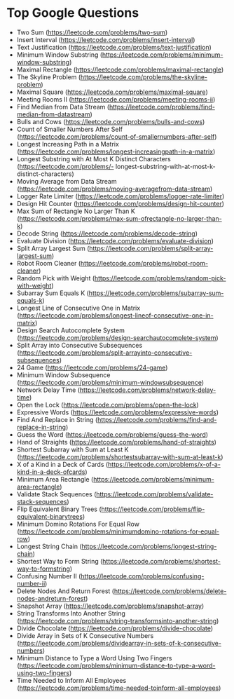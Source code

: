 # Top Google Questions

- Two Sum (https://leetcode.com/problems/two-sum)
- Insert Interval (https://leetcode.com/problems/insert-interval)
- Text Justification (https://leetcode.com/problems/text-justification)
- Minimum Window Substring (https://leetcode.com/problems/minimum-window-substring)
- Maximal Rectangle (https://leetcode.com/problems/maximal-rectangle)
- The Skyline Problem (https://leetcode.com/problems/the-skyline-problem)
- Maximal Square (https://leetcode.com/problems/maximal-square)
- Meeting Rooms II (https://leetcode.com/problems/meeting-rooms-ii)
- Find Median from Data Stream (https://leetcode.com/problems/find-median-from-datastream)
- Bulls and Cows (https://leetcode.com/problems/bulls-and-cows)
- Count of Smaller Numbers After Self (https://leetcode.com/problems/count-of-smallernumbers-after-self)
- Longest Increasing Path in a Matrix (https://leetcode.com/problems/longest-increasingpath-in-a-matrix)
- Longest Substring with At Most K Distinct Characters (https://leetcode.com/problems/- longest-substring-with-at-most-k-distinct-characters)
- Moving Average from Data Stream (https://leetcode.com/problems/moving-averagefrom-data-stream)
- Logger Rate Limiter (https://leetcode.com/problems/logger-rate-limiter)
- Design Hit Counter (https://leetcode.com/problems/design-hit-counter)
- Max Sum of Rectangle No Larger Than K (https://leetcode.com/problems/max-sum-ofrectangle-no-larger-than-k)
- Decode String (https://leetcode.com/problems/decode-string)
- Evaluate Division (https://leetcode.com/problems/evaluate-division)
- Split Array Largest Sum (https://leetcode.com/problems/split-array-largest-sum)
- Robot Room Cleaner (https://leetcode.com/problems/robot-room-cleaner)
- Random Pick with Weight (https://leetcode.com/problems/random-pick-with-weight)
- Subarray Sum Equals K (https://leetcode.com/problems/subarray-sum-equals-k)
- Longest Line of Consecutive One in Matrix (https://leetcode.com/problems/longest-lineof-consecutive-one-in-matrix)
- Design Search Autocomplete System (https://leetcode.com/problems/design-searchautocomplete-system)
- Split Array into Consecutive Subsequences (https://leetcode.com/problems/split-arrayinto-consecutive-subsequences)
- 24 Game (https://leetcode.com/problems/24-game)
- Minimum Window Subsequence (https://leetcode.com/problems/minimum-windowsubsequence)
- Network Delay Time (https://leetcode.com/problems/network-delay-time)
- Open the Lock (https://leetcode.com/problems/open-the-lock)
- Expressive Words (https://leetcode.com/problems/expressive-words)
- Find And Replace in String (https://leetcode.com/problems/find-and-replace-in-string)
- Guess the Word (https://leetcode.com/problems/guess-the-word)
- Hand of Straights (https://leetcode.com/problems/hand-of-straights)
- Shortest Subarray with Sum at Least K (https://leetcode.com/problems/shortestsubarray-with-sum-at-least-k)
- X of a Kind in a Deck of Cards (https://leetcode.com/problems/x-of-a-kind-in-a-deck-ofcards)
- Minimum Area Rectangle (https://leetcode.com/problems/minimum-area-rectangle)
- Validate Stack Sequences (https://leetcode.com/problems/validate-stack-sequences)
- Flip Equivalent Binary Trees (https://leetcode.com/problems/flip-equivalent-binarytrees)
- Minimum Domino Rotations For Equal Row (https://leetcode.com/problems/minimumdomino-rotations-for-equal-row)
- Longest String Chain (https://leetcode.com/problems/longest-string-chain)
- Shortest Way to Form String (https://leetcode.com/problems/shortest-way-to-formstring)
- Confusing Number II (https://leetcode.com/problems/confusing-number-ii)
- Delete Nodes And Return Forest (https://leetcode.com/problems/delete-nodes-andreturn-forest)
- Snapshot Array (https://leetcode.com/problems/snapshot-array)
- String Transforms Into Another String (https://leetcode.com/problems/string-transformsinto-another-string)
- Divide Chocolate (https://leetcode.com/problems/divide-chocolate)
- Divide Array in Sets of K Consecutive Numbers (https://leetcode.com/problems/dividearray-in-sets-of-k-consecutive-numbers)
- Minimum Distance to Type a Word Using Two Fingers (https://leetcode.com/problems/minimum-distance-to-type-a-word-using-two-fingers)
- Time Needed to Inform All Employees (https://leetcode.com/problems/time-needed-toinform-all-employees)
